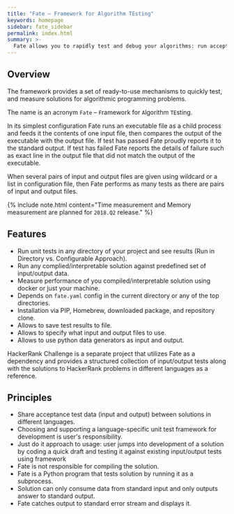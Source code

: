 ```yaml
---
title: "Fate – Framework for Algorithm TEsting"
keywords: homepage
sidebar: fate_sidebar
permalink: index.html
summary: >-
  Fate allows you to rapidly test and debug your algorithms: run acceptance tests against the set of input and output data files and measure their timings and memory consumption in an isolated environment.
---
```

## Overview

The framework provides a set of ready-to-use mechanisms to quickly test, and measure solutions for algorithmic programming problems.

The name is an acronym `Fate` – `F`ramework for `A`lgorithm `TE`sting.

In its simplest configuration Fate runs an executable file as a child process and feeds it the contents of one input file, then compares the output of the executable with the output file. If test has passed Fate proudly reports it to the standard output. If test has failed Fate reports the details of failure such as exact line in the output file that did not match the output of the executable.

When several pairs of input and output files are given using wildcard or a list in configuration file, then Fate performs as many tests as there are pairs of input and output files.

{% include note.html content="Time measurement and Memory measurement are planned for `2018.Q2` release." %}


## Features

* Run unit tests in any directory of your project and see results (Run in Directory vs. Configurable Approach).
* Run any complied/interpretable solution against predefined set of input/output data.
* Measure performance of you compiled/interpretable solution using docker or just your machine.
* Depends on `fate.yaml` config in the current directory or any of the top directories.
* Installation via PIP, Homebrew, downloaded package, and repository clone.
* Allows to save test results to file.
* Allows to specify what input and output files to use.
* Allows to use python data generators as input and output.

HackerRank Challenge is a separate project that utilizes Fate as a dependency and provides a structured collection of input/output tests along with the solutions to HackerRank problems in different languages as a reference.

## Principles

* Share acceptance test data (input and output) between solutions in different languages.
* Choosing and supporting a language-specific unit test framework for development is user's responsibility.
* Just do it approach to usage: user jumps into development of a solution by coding a quick draft and testing it against existing input/output tests using framework
* Fate is not responsible for compiling the solution.
* Fate is a Python program that tests solution by running it as a subprocess.
* Solution can only consume data from standard input and only outputs answer to standard output.
* Fate catches output to standard error stream and displays it.
